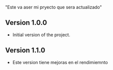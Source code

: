 "Este va aser mi pryecto que sera actualizado"

## Version 1.0.0
- Initial version of the project.
## Version 1.1.0
- Este version tiene mejoras en el rendimiemnto 